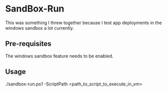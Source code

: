 # SandBox-Run
This was something I threw together because I test app deployments in the windows sandbox a lot currently.

## Pre-requisites
The windows sandbox feature needs to be enabled. 


## Usage 
./sandbox-run.ps1 -ScriptPath <path_to_script_to_execute_in_vm>


